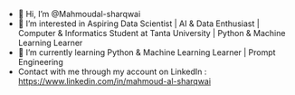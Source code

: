 - 👋 Hi, I’m @Mahmoudal-sharqwai
- 👀 I’m interested in Aspiring Data Scientist | AI & Data Enthusiast | Computer & Informatics Student at Tanta University | Python & Machine Learning Learner
- 🌱 I’m currently learning Python & Machine Learning Learner | Prompt Engineering 
- Contact with me through my account on LinkedIn : https://www.linkedin.com/in/mahmoud-al-sharqwai

<!---
Mahmoudnadr122/Mahmoudnadr122 is a ✨ special ✨ repository because its `README.md` (this file) appears on your GitHub profile.
You can click the Preview link to take a look at your changes.
--->
